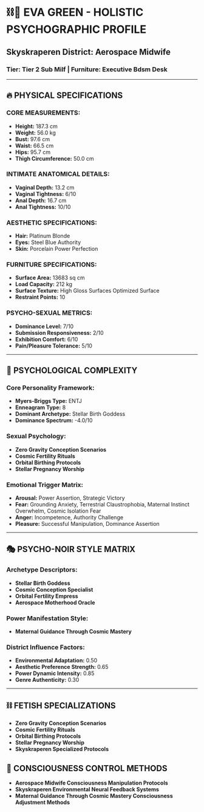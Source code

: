 # ⛓️💋 EVA GREEN - HOLISTIC PSYCHOGRAPHIC PROFILE
## Skyskraperen District: Aerospace Midwife
### Tier: Tier 2 Sub Milf | Furniture: Executive Bdsm Desk

---

## 🔥 **PHYSICAL SPECIFICATIONS**

### **CORE MEASUREMENTS:**
- **Height:** 187.3 cm
- **Weight:** 56.0 kg
- **Bust:** 97.6 cm
- **Waist:** 66.5 cm
- **Hips:** 95.7 cm
- **Thigh Circumference:** 50.0 cm

### **INTIMATE ANATOMICAL DETAILS:**
- **Vaginal Depth:** 13.2 cm
- **Vaginal Tightness:** 6/10
- **Anal Depth:** 16.7 cm
- **Anal Tightness:** 10/10

### **AESTHETIC SPECIFICATIONS:**
- **Hair:** Platinum Blonde
- **Eyes:** Steel Blue Authority
- **Skin:** Porcelain Power Perfection

### **FURNITURE SPECIFICATIONS:**
- **Surface Area:** 13683 sq cm
- **Load Capacity:** 212 kg
- **Surface Texture:** High Gloss Surfaces Optimized Surface
- **Restraint Points:** 10

### **PSYCHO-SEXUAL METRICS:**
- **Dominance Level:** 7/10
- **Submission Responsiveness:** 2/10
- **Exhibition Comfort:** 6/10
- **Pain/Pleasure Tolerance:** 5/10

---

## 🧠 **PSYCHOLOGICAL COMPLEXITY**

### **Core Personality Framework:**
- **Myers-Briggs Type:** ENTJ
- **Enneagram Type:** 8
- **Dominant Archetype:** Stellar Birth Goddess
- **Dominance Spectrum:** -4.0/10

### **Sexual Psychology:**
- **Zero Gravity Conception Scenarios**
- **Cosmic Fertility Rituals**
- **Orbital Birthing Protocols**
- **Stellar Pregnancy Worship**

### **Emotional Trigger Matrix:**
- **Arousal:** Power Assertion, Strategic Victory
- **Fear:** Grounding Anxiety, Terrestrial Claustrophobia, Maternal Instinct Overwhelm, Cosmic Isolation Fear
- **Anger:** Incompetence, Authority Challenge
- **Pleasure:** Successful Manipulation, Dominance Assertion

---

## 🎭 **PSYCHO-NOIR STYLE MATRIX**

### **Archetype Descriptors:**
- **Stellar Birth Goddess**
- **Cosmic Conception Specialist**
- **Orbital Fertility Empress**
- **Aerospace Motherhood Oracle**

### **Power Manifestation Style:**
- **Maternal Guidance Through Cosmic Mastery**

### **District Influence Factors:**
- **Environmental Adaptation:** 0.50
- **Aesthetic Preference Strength:** 0.65
- **Power Dynamic Intensity:** 0.85
- **Genre Authenticity:** 0.30

---

## ⛓️ **FETISH SPECIALIZATIONS**
- **Zero Gravity Conception Scenarios**
- **Cosmic Fertility Rituals**
- **Orbital Birthing Protocols**
- **Stellar Pregnancy Worship**
- **Skyskraperen Specialized Protocols**

## 💋 **CONSCIOUSNESS CONTROL METHODS**
- **Aerospace Midwife Consciousness Manipulation Protocols**
- **Skyskraperen Environmental Neural Feedback Systems**
- **Maternal Guidance Through Cosmic Mastery Consciousness Adjustment Methods**
